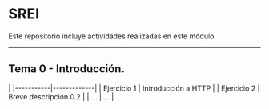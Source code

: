 # SREI
Este repositorio incluye actividades realizadas en este módulo.

---

## Tema 0 - Introducción.
|
|-----------|-------------|
| Ejercicio 1 | Introducción a HTTP |
| Ejercicio 2 | Breve descripción 0.2 |
| …           | … |
